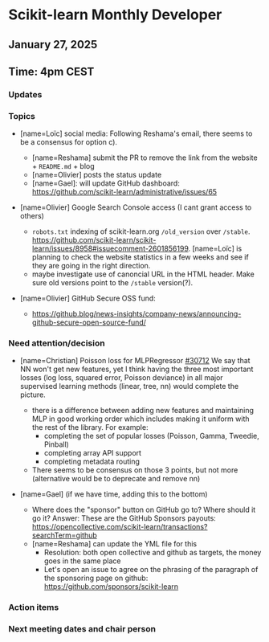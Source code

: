 # Scikit-learn Monthly Developer

## January 27, 2025
## Time: 4pm CEST

### Updates

### Topics

- [name=Loïc] social media: Following Reshama's email, there seems to be a consensus for option c).
  - [name=Reshama] submit the PR to remove the link from the website + `README.md` + blog
  - [name=Olivier] posts the status update
  - [name=Gael]: will update GitHub dashboard: https://github.com/scikit-learn/administrative/issues/65

- [name=Olivier] Google Search Console access (I cant grant access to others)
    - `robots.txt` indexing of scikit-learn.org `/old_version` over `/stable`. https://github.com/scikit-learn/scikit-learn/issues/8958#issuecomment-2601856199. [name=Loïc] is planning to check the website statistics in a few weeks and see if they are going in the right direction.
    - maybe investigate use of canoncial URL in the HTML header. Make sure old versions point to the `/stable` version(?).

- [name=Olivier] GitHub Secure OSS fund:
    - https://github.blog/news-insights/company-news/announcing-github-secure-open-source-fund/

### Need attention/decision

- [name=Christian] Poisson loss for MLPRegressor [#30712](https://github.com/scikit-learn/scikit-learn/pull/30712)
We say that NN won't get new features, yet I think having the three most important losses (log loss, squared error, Poisson deviance) in all major supervised learning methods (linear, tree, nn) would complete the picture.
    - there is a difference between adding new features and maintaining MLP in good working order which includes making it uniform with the rest of the library. For example:
        - completing the set of popular losses (Poisson, Gamma, Tweedie, Pinball)
        - completing array API support
        - completing metadata routing
    - There seems to be consensus on those 3 points, but not more (alternative would be to deprecate and remove nn)

- [name=Gael] (if we have time, adding this to the bottom)
    - Where does the "sponsor" button on GitHub go to? Where should it go it? Answer: These are the GitHub Sponsors payouts: https://opencollective.com/scikit-learn/transactions?searchTerm=github
    - [name=Reshama] can update the YML file for this
        - Resolution: both open collective and github as targets, the money goes in the same place
        - Let's open an issue to agree on the phrasing of the paragraph of the sponsoring page on github: https://github.com/sponsors/scikit-learn

### Action items

### Next meeting dates and chair person

